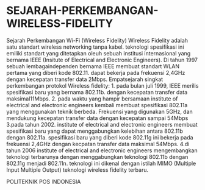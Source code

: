 # SEJARAH-PERKEMBANGAN-WIRELESS-FIDELITY
Sejarah Perkembangan Wi-Fi (Wireless Fidelity) Wireless Fidelity adalah satu standart wireless networking tanpa kabel. teknologi spesifikasi ini emiliki standart yang ditetapkan oleuh sebuah institusi internasional yang bernama IEEE  (Insitute of Electrical and Electronic Engineers). Di tahun 1997 sebuah lembagaindependen bernama IEEE membuat standart WLAN pertama yang diberi kode 802.11. dapat bekerja pada frekuensi 2,4GHz dengan kecepatan transfer data 2Mbps. Empatsejarah singkat perkembangan protokol Wireless fidelity: 1. pada bulan juli 1999, IEEE merilis spesifikasi baru yang bernama 802.11b. dengan kecepatan transfer data maksimal11Mbps. 2. pada waktu yang hampir bersamaan institute of electrical and electronic engineers kembali membuat spesifikasi 802.11a yang menggunakan teknik berbeda. Frekuensi yang  digunakan 5GHz, dan mendukung kecepatan transfer data dengan kecepatan sampai 54Mbps 3.pada tahun 2002. institute of electrical and electronic engineers membuat spesifikasi baru yang dapat menggabungkan kelebihan antara 802.11b dengan 802.11a. spesifikasi baru  yang diberi kode 802.11g ini bekerja pada frekuensi 2,4GHz dengan kecpatan transfer data maksimal 54Mbps. 4.di tahun 2006 institute of electrical and electronic engineers mengembangkan teknologi terbarunya dengan menggabungkan teknologi 802.11b dengan 802.11g menjadi 802.11n. teknologi ini dikenal dengan istilah MIMO (Multiple Input Multiple Output) teknologi wireless fidelity terbaru.

POLITEKNIK POS INDONESIA

